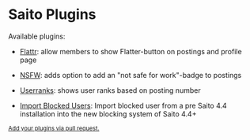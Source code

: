 <!--
Title: Saito Plugins
-->

# Saito Plugins #


Available plugins:

- [Flattr][plugin-flattr]: allow members to show Flatter-button on postings and profile page
- [NSFW][plugin-nsfw]: adds option to add an "not safe for work"-badge to postings
- [Userranks][plugin-userranks]: shows user ranks based on posting number

- [Import Blocked Users][plugin-ibu]: Import blocked user from a pre Saito 4.4 installation into the new blocking system of Saito 4.4+


[plugin-userranks]: https://github.com/Schlaefer/saito-userranks
[plugin-flattr]: https://github.com/Schlaefer/saito-flattr
[plugin-nsfw]: https://github.com/Schlaefer/saito-nsfwbadge

[plugin-ibu]: https://github.com/Schlaefer/saito-importblockedusers

<div class="text-muted">
<small >
<a href="https://github.com/Schlaefer/Saito/blob/gh-pages/content/plugins.md">Add your plugins via pull request.</a>
</small>
</div>
